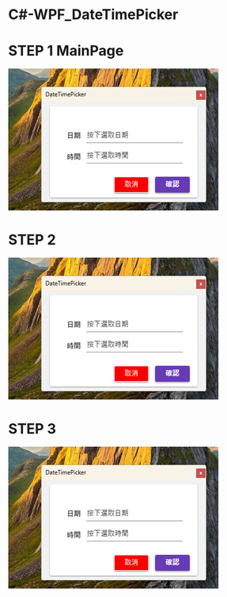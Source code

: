 # C#-WPF_DateTimePicker
# STEP 1 MainPage
![image](https://github.com/BillShiau0720/C-WPF--DateTimePicker/blob/main/img1.png)
# STEP 2 
![image](https://github.com/BillShiau0720/C-WPF--DateTimePicker/blob/main/img1.png)
# STEP 3 
![image](https://github.com/BillShiau0720/C-WPF--DateTimePicker/blob/main/img1.png)
